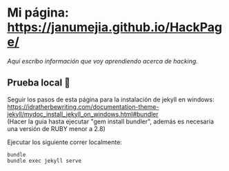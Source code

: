 # Mi página: https://janumejia.github.io/HackPage/

_Aquí escribo información que voy aprendiendo acerca de hacking._

## Prueba local 🚀

Seguir los pasos de esta página para la instalación de jekyll en windows:<br>https://idratherbewriting.com/documentation-theme-jekyll/mydoc_install_jekyll_on_windows.html#bundler <br>(Hacer la guia hasta ejecutar "gem install bundler", además es necesaria una versión de RUBY menor a 2.8)

Ejecutar los siguiente correr localmente:
```
bundle
bundle exec jekyll serve
```

